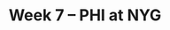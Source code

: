 ---
layout: game
title: Week 7 – PHI at NYG
season: 2024
game_id: 2024_07_PHI_NYG
away_team: PHI
home_team: NYG
---